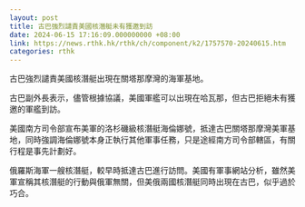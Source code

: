 ```yaml
---
layout: post
title: 古巴強烈譴責美國核潛艇未有獲邀到訪
date: 2024-06-15 17:16:09.000000000 +08:00
link: https://news.rthk.hk/rthk/ch/component/k2/1757570-20240615.htm
categories: rthk
---
```


古巴強烈譴責美國核潛艇出現在關塔那摩灣的海軍基地。

古巴副外長表示，儘管根據協議，美國軍艦可以出現在哈瓦那，但古巴拒絕未有獲邀的軍艦到訪。

美國南方司令部宣布美軍的洛杉磯級核潛艇海倫娜號，抵達古巴關塔那摩灣美軍基地，同時強調海倫娜號本身正執行其他軍事任務，只是途經南方司令部轄區，有關行程是事先計劃好。

俄羅斯海軍一艘核潛艇，較早時抵達古巴進行訪問。美國有軍事網站分析，雖然美軍宣稱其核潛艇的行動與俄軍無關，但美俄兩國核潛艇同時出現在古巴，似乎過於巧合。
